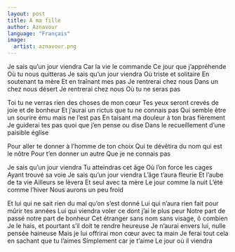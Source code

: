 ```yaml
---
layout: post
title: A ma fille
author: Aznavour
language: "Français"
image:
  artist: aznavour.png
---
```

Je sais qu’un jour viendra
Car la vie le commande
Ce jour que j’appréhende
Où tu nous quitteras
Je sais qu’un jour viendra
Où triste et solitaire
En soutenant ta mère
Et en traînant mes pas
Je rentrerai chez nous
Dans un chez nous désert
Je rentrerai chez nous
Où tu ne seras pas

Toi tu ne verras rien des choses de mon cœur
Tes yeux seront crevés de joie et de bonheur
Et j’aurai un rictus que tu ne connais pas
Qui semble être un sourire ému mais ne l’est pas
En taisant ma douleur à ton bras fièrement
Je guiderai tes pas quoi que j’en pense ou dise
Dans le recueillement d’une paisible église


Pour aller te donner à l’homme de ton choix
Qui te dévêtira du nom qui est le nôtre
Pour t’en donner un autre
Que je ne connais pas

Je sais qu’un jour viendra
Tu atteindras cet âge
Où l’on force les cages
Ayant trouvé sa voie
Je sais qu’un jour viendra
L’âge t’aura fleurie
Et l’aube de ta vie
Ailleurs se lèvera
Et seul avec ta mère
Le jour comme la nuit
L’été comme l’hiver
Nous aurons un peu froid

Et lui qui ne sait rien du mal qu’on s’est donné
Lui qui n’aura rien fait pour mûrir tes années
Lui qui viendra voler ce dont j’ai le plus peur
Notre part de passé notre part de bonheur
Cet étranger sans nom sans visage, ô combien
Je le hais, et pourtant s’il doit te rendre heureuse
Je n’aurai envers lui, nulle pensée haineuse
Mais je lui offrirai mon cœur avec ta main
Je ferai tout cela en sachant que tu l’aimes
Simplement car je t’aime
Le jour où il viendra
